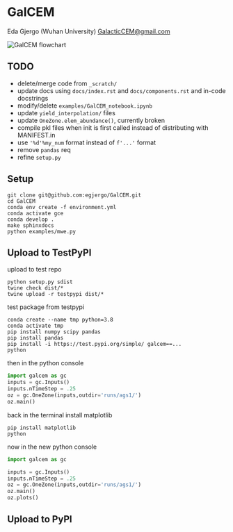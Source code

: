 # GalCEM

Eda Gjergo (Wuhan University) <GalacticCEM@gmail.com>

![GalCEM flowchart](/docs/figs/GalCEMdiagram.jpg "GalCEM flowchart")

## TODO

- delete/merge code from `_scratch/`
- update docs using `docs/index.rst` and `docs/components.rst` and in-code docstrings
- modify/delete `examples/GalCEM_notebook.ipynb`
- update `yield_interpolation/` files
- update `OneZone.elem_abundance()`, currently broken
- compile pkl files when init is first called instead of distributing with MANIFEST.in
- use `'%d'%my_num` format instead of `f'...'` format
- remove `pandas` req
- refine `setup.py`

## Setup

```
git clone git@github.com:egjergo/GalCEM.git
cd GalCEM
conda env create -f environment.yml
conda activate gce
conda develop .
make sphinxdocs
python examples/mwe.py
```

## Upload to TestPyPI

upload to test repo

```
python setup.py sdist
twine check dist/*
twine upload -r testpypi dist/*
```

test package from testpypi

```
conda create --name tmp python=3.8
conda activate tmp
pip install numpy scipy pandas
pip install pandas
pip install -i https://test.pypi.org/simple/ galcem==...
python
```

then in the python console

```python
import galcem as gc
inputs = gc.Inputs()
inputs.nTimeStep = .25
oz = gc.OneZone(inputs,outdir='runs/ags1/')
oz.main()
```

back in the terminal install matplotlib

```
pip install matplotlib
python
```
now in the new python console 

```python
import galcem as gc

inputs = gc.Inputs()
inputs.nTimeStep = .25
oz = gc.OneZone(inputs,outdir='runs/ags1/')
oz.main()
oz.plots()
```

## Upload to PyPI